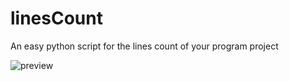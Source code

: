 # linesCount
An easy python script for the lines count of your program project

![preview](/Icon.png "Preview")
